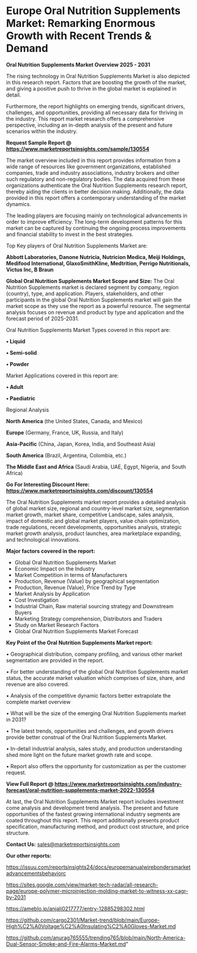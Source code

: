 # Europe Oral Nutrition Supplements Market: Remarking Enormous Growth with Recent Trends & Demand

<Strong> Oral Nutrition Supplements Market Overview 2025 - 2031</strong>

The rising technology in Oral Nutrition Supplements Market is also depicted in this research report. Factors that are boosting the growth of the market, and giving a positive push to thrive in the global market is explained in detail.

Furthermore, the report highlights on emerging trends, significant drivers, challenges, and opportunities, providing all necessary data for thriving in the industry. This report market research offers a comprehensive perspective, including an in-depth analysis of the present and future scenarios within the industry.

<strong>Request Sample Report @ <a href=https://www.marketreportsinsights.com/sample/130554>https://www.marketreportsinsights.com/sample/130554</a></strong>

The market overview included in this report provides information from a wide range of resources like government organizations, established companies, trade and industry associations, industry brokers and other such regulatory and non-regulatory bodies. The data acquired from these organizations authenticate the Oral Nutrition Supplements research report, thereby aiding the clients in better decision making. Additionally, the data provided in this report offers a contemporary understanding of the market dynamics.

The leading players are focusing mainly on technological advancements in order to improve efficiency. The long-term development patterns for this market can be captured by continuing the ongoing process improvements and financial stability to invest in the best strategies.

Top Key players of Oral Nutrition Supplements Market are:

<strong>Abbott Laboratories, Danone Nutricia, Nutricion Medica, Meiji Holdings, Medifood International, GlaxoSmithKline, Medtrition, Perrigo Nutritionals, Victus Inc, B Braun</strong>

<strong><b>Global Oral Nutrition Supplements Market Scope and Size:</b></strong>
The Oral Nutrition Supplements market is declared segment by company, region (country), type, and application. Players, stakeholders, and other participants in the global Oral Nutrition Supplements market will gain the market scope as they use the report as a powerful resource. The segmental analysis focuses on revenue and product by type and application and the forecast period of 2025-2031.

Oral Nutrition Supplements Market Types covered in this report are:

<strong>• Liquid

• Semi-solid

• Powder</strong>

Market Applications covered in this report are:

<strong>• Adult

• Paediatric</strong> 

Regional Analysis

<strong>North America</strong> (the United States, Canada, and Mexico)

<strong>Europe</strong> (Germany, France, UK, Russia, and Italy)

<strong>Asia-Pacific</strong> (China, Japan, Korea, India, and Southeast Asia)

<strong>South America</strong> (Brazil, Argentina, Colombia, etc.)

<strong>The Middle East and Africa</strong> (Saudi Arabia, UAE, Egypt, Nigeria, and South Africa)

<strong>Go For Interesting Discount Here: <a href=https://www.marketreportsinsights.com/discount/130554>https://www.marketreportsinsights.com/discount/130554</a></strong>

The Oral Nutrition Supplements market report provides a detailed analysis of global market size, regional and country-level market size, segmentation market growth, market share, competitive Landscape, sales analysis, impact of domestic and global market players, value chain optimization, trade regulations, recent developments, opportunities analysis, strategic market growth analysis, product launches, area marketplace expanding, and technological innovations.

<strong><b>Major factors covered in the report:</b></strong>
<ul>
  <li>Global Oral Nutrition Supplements Market </li>
  <li>Economic Impact on the Industry</li>
  <li>Market Competition in terms of Manufacturers</li>
  <li>Production, Revenue (Value) by geographical segmentation</li>
  <li>Production, Revenue (Value), Price Trend by Type</li>
  <li>Market Analysis by Application</li>
  <li>Cost Investigation</li>
  <li>Industrial Chain, Raw material sourcing strategy and Downstream Buyers</li>
  <li>Marketing Strategy comprehension, Distributors and Traders</li>
  <li>Study on Market Research Factors</li>
  <li>Global Oral Nutrition Supplements Market Forecast</li>
</ul>

<strong><b>Key Point of the Oral Nutrition Supplements Market report:</b></strong>

• Geographical distribution, company profiling, and various other market segmentation are provided in the report.

• For better understanding of the global Oral Nutrition Supplements market status, the accurate market valuation which comprises of size, share, and revenue are also covered.

• Analysis of the competitive dynamic factors better extrapolate the complete market overview

• What will be the size of the emerging Oral Nutrition Supplements market in 2031?

• The latest trends, opportunities and challenges, and growth drivers provide better construal of the Oral Nutrition Supplements Market.

• In-detail industrial analysis, sales study, and production understanding shed more light on the future market growth rate and scope.

• Report also offers the opportunity for customization as per the customer request.

<strong><b>View Full Report @ <a href=https://www.marketreportsinsights.com/industry-forecast/oral-nutrition-supplements-market-2022-130554>https://www.marketreportsinsights.com/industry-forecast/oral-nutrition-supplements-market-2022-130554</a></b></strong>


At last, the Oral Nutrition Supplements Market report includes investment come analysis and development trend analysis. The present and future opportunities of the fastest growing international industry segments are coated throughout this report. This report additionally presents product specification, manufacturing method, and product cost structure, and price structure.

<strong>Contact Us:</strong>
sales@marketreportsinsights.com

<strong>Our other reports:</strong>

<a href=https://issuu.com/reportsinsights24/docs/europemanualwirebondersmarketadvancementsbehaviorc>https://issuu.com/reportsinsights24/docs/europemanualwirebondersmarketadvancementsbehaviorc</a>

<a href=https://sites.google.com/view/market-tech-radar/all-research-page/europe-polymer-microinjection-molding-market-to-witness-xx-cagr-by-2031>https://sites.google.com/view/market-tech-radar/all-research-page/europe-polymer-microinjection-molding-market-to-witness-xx-cagr-by-2031</a>

<a href=https://ameblo.jp/anjali0217777/entry-12885298302.html>https://ameblo.jp/anjali0217777/entry-12885298302.html</a>

<a href=https://github.com/cargo2301/Market-trend/blob/main/Europe-High%C2%A0Voltage%C2%A0Insulating%C2%A0Gloves-Market.md>https://github.com/cargo2301/Market-trend/blob/main/Europe-High%C2%A0Voltage%C2%A0Insulating%C2%A0Gloves-Market.md</a>

<a href=https://github.com/anurag765555/trending765/blob/main/North-America-Dual-Sensor-Smoke-and-Fire-Alarms-Market.md>https://github.com/anurag765555/trending765/blob/main/North-America-Dual-Sensor-Smoke-and-Fire-Alarms-Market.md</a>"
